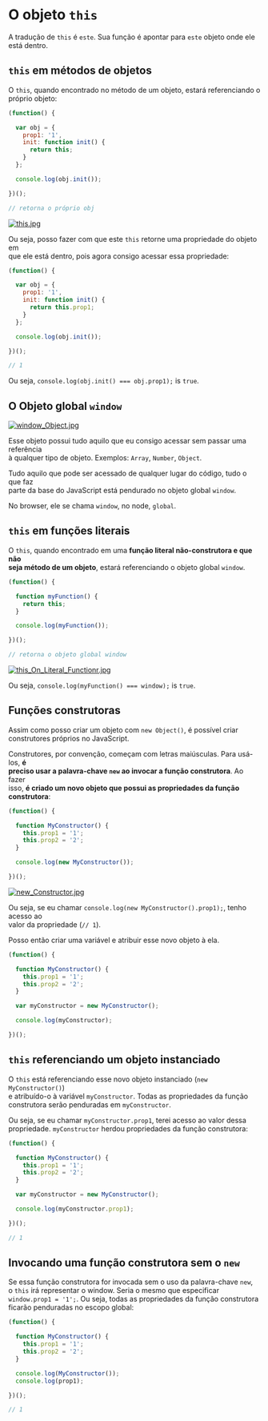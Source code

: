 # O objeto `this`
A tradução de `this` é `este`. Sua função é apontar para `este` objeto onde ele  
está dentro.  

## `this` em métodos de objetos  
O `this`, quando encontrado no método de um objeto, estará referenciando o  
próprio objeto:  

```JAVASCRIPT
(function() {

  var obj = {
    prop1: '1',
    init: function init() {
      return this;
    }
  };

  console.log(obj.init());

})();

// retorna o próprio obj
```

[![this.jpg](https://s1.postimg.org/4q3sb6dhgv/this.jpg)](https://postimg.org/image/3qnoy0aqaz/)

Ou seja, posso fazer com que este `this` retorne uma propriedade do objeto em  
que ele está dentro, pois agora consigo acessar essa propriedade:  

```JAVASCRIPT
(function() {

  var obj = {
    prop1: '1',
    init: function init() {
      return this.prop1;
    }
  };

  console.log(obj.init());

})();

// 1
```

Ou seja, `console.log(obj.init() === obj.prop1);` is `true`.   

## O Objeto global `window`  
[![window_Object.jpg](https://s1.postimg.org/78j3mrze0f/window_Object.jpg)](https://postimg.org/image/4dqfgzk78r/)

Esse objeto possui tudo aquilo que eu consigo acessar sem passar uma referência  
à qualquer tipo de objeto. Exemplos: `Array`, `Number`, `Object`.  

Tudo aquilo que pode ser acessado de qualquer lugar do código, tudo o que faz  
parte da base do JavaScript está pendurado no objeto global `window`.  

No browser, ele se chama `window`, no node, `global`.  

## `this` em funções literais  
O `this`, quando encontrado em uma **função literal não-construtora e que não  
seja método de um objeto**, estará referenciando o objeto global `window`.  

```JAVASCRIPT
(function() {

  function myFunction() {
    return this;
  }

  console.log(myFunction());

})();

// retorna o objeto global window
```

[![this_On_Literal_Functionr.jpg](https://s1.postimg.org/6ylslywqz3/this_On_Literal_Functionr.jpg)](https://postimg.org/image/8tydel96kr/)

Ou seja, `console.log(myFunction() === window);` is `true`.  

## Funções construtoras
Assim como posso criar um objeto com `new Object()`, é possível criar  
construtores próprios no JavaScript.  

Construtores, por convenção, começam com letras maiúsculas. Para usá-los, **é  
preciso usar a palavra-chave `new` ao invocar a função construtora**. Ao fazer  
isso, **é criado um novo objeto que possui as propriedades da função construtora**:  

```JAVASCRIPT
(function() {

  function MyConstructor() {
    this.prop1 = '1';
    this.prop2 = '2';
  }

  console.log(new MyConstructor());

})();
```

[![new_Constructor.jpg](https://s1.postimg.org/2rcpsn4i7j/new_Constructor.jpg)](https://postimg.org/image/2gpvzhpa23/)

Ou seja, se eu chamar `console.log(new MyConstructor().prop1);`, tenho acesso ao  
valor da propriedade (`// 1`).  

Posso então criar uma variável e atribuir esse novo objeto à ela.  

```JAVASCRIPT
(function() {

  function MyConstructor() {
    this.prop1 = '1';
    this.prop2 = '2';
  }

  var myConstructor = new MyConstructor();

  console.log(myConstructor);

})();
```

## `this` referenciando um objeto instanciado  
O `this` está referenciando esse novo objeto instanciado (`new MyConstructor()`)  
e atribuído-o à variável `myConstructor`. Todas as propriedades da função  
construtora serão penduradas em `myConstructor`.  

Ou seja, se eu chamar `myConstructor.prop1`, terei acesso ao valor dessa  
propriedade. `myConstructor` herdou propriedades da função construtora:  

```JAVASCRIPT
(function() {

  function MyConstructor() {
    this.prop1 = '1';
    this.prop2 = '2';
  }

  var myConstructor = new MyConstructor();

  console.log(myConstructor.prop1);

})();

// 1
```

## Invocando uma função construtora sem o `new`
Se essa função construtora for invocada sem o uso da palavra-chave `new`,  
o `this` irá representar o window. Seria o mesmo que especificar  
`window.prop1 = '1';`. Ou seja, todas as propriedades da função construtora  
ficarão penduradas no escopo global:  

```JAVASCRIPT
(function() {

  function MyConstructor() {
    this.prop1 = '1';
    this.prop2 = '2';
  }

  console.log(MyConstructor());
  console.log(prop1);

})();

// 1
```
